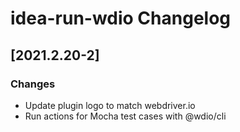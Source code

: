 <!-- Keep a Changelog guide -> https://keepachangelog.com -->

# idea-run-wdio Changelog


## [2021.2.20-2]

### Changes
- Update plugin logo to match webdriver.io
- Run actions for Mocha test cases with @wdio/cli
